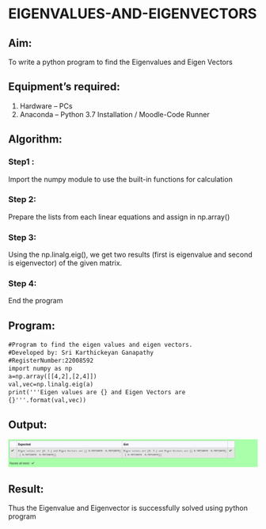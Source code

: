 # EIGENVALUES-AND-EIGENVECTORS
## Aim:
To write a python program to find the Eigenvalues and Eigen Vectors
## Equipment’s required:
1. 	Hardware – PCs
2. 	Anaconda – Python 3.7 Installation / Moodle-Code Runner
## Algorithm:
### Step1 :
Import the numpy module to use the built-in functions for calculation
### Step 2:
Prepare the lists from each linear equations and assign in np.array()
### Step 3: 
Using the np.linalg.eig(),  we get two results (first is eigenvalue and second is eigenvector) of the given matrix.
### Step 4: 
End the program

## Program:
```
#Program to find the eigen values and eigen vectors.
#Developed by: Sri Karthickeyan Ganapathy
#RegisterNumber:22008592
import numpy as np
a=np.array([[4,2],[2,4]])
val,vec=np.linalg.eig(a)
print('''Eigen values are {} and Eigen Vectors are {}'''.format(val,vec))
```
## Output:
![output](op1.png)
## Result:
Thus the Eigenvalue and Eigenvector is successfully solved using python program
